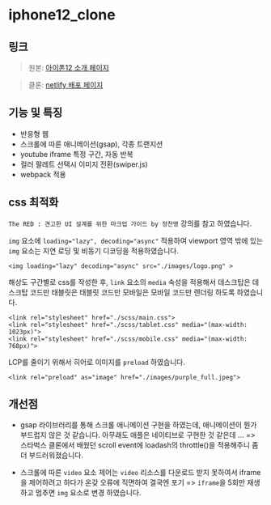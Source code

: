# iphone12_clone

## 링크

> 원본: [아이폰12 소개 페이지](https://www.apple.com/kr/iphone-12/key-features/)

> 클론: [netlify 배포 페이지](https://jazzy-platypus-16b497.netlify.app/)

## 기능 및 특징

- 반응형 웹
- 스크롤에 따른 애니메이션(gsap), 각종 트랜지션
- youtube iframe 특정 구간, 자동 반복 
- 컬러 팔레트 선택시 이미지 전환(swiper.js)
- webpack 적용

## css 최적화

`The RED : 견고한 UI 설계를 위한 마크업 가이드 by 정찬명` 강의를 참고 하였습니다.

`img` 요소에 `loading="lazy", decoding="async"` 적용하여 viewport 영역 밖에 있는`img` 요소는 지연 로딩 및 비동기 디코딩을 적용하였습니다.

```
<img loading="lazy" decoding="async" src="./images/logo.png" >
```

해상도 구간별로 css를 작성한 후, `link` 요소의 `media` 속성을 적용해서 데스크탑은 데스크탑 코드만 태블릿은 태블릿 코드만 모바일은 모바일 코드만 렌더링 하도록 하였습니다.

```
<link rel="stylesheet" href="./scss/main.css">
<link rel="stylesheet" href="./scss/tablet.css" media="(max-width: 1023px)">
<link rel="stylesheet" href="./scss/mobile.css" media="(max-width: 768px)">
```

LCP를 줄이기 위해서 히어로 이미지를 `preload` 하였습니다.


```
<link rel="preload" as="image" href="./images/purple_full.jpeg">
```


## 개선점

- gsap 라이브러리를 통해 스크롤 애니메이션 구현을 하였는데, 애니메이션이 뭔가 부드럽지 않은 것 같습니다. 아무래도 애플은 네이티브로 구현한 것 같은데 ...  => 스타벅스 클론에서 배웠던 scroll event에 loadash의 throttle()을 적용해주니 좀 더 부드러워졌습니다. 

- 스크롤에 따른 `video` 요소 제어는 `video` 리소스를 다운로드 받지 못하여서 iframe을 제어하려고 하다가 온갖 오류에 직면하여 결국엔 포기 => `iframe`을 5회만 재생하고 멈추면 `img` 요소로 변경 하였습니다.
